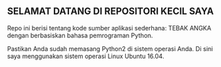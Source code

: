 ## SELAMAT DATANG DI REPOSITORI KECIL SAYA

Repo ini berisi tentang kode sumber aplikasi sederhana: TEBAK ANGKA
dengan berbasiskan bahasa pemrograman Python.

Pastikan Anda sudah memasang Python2 di sistem operasi Anda.
Di sini saya menggunakan sistem operasi Linux Ubuntu 16.04.
